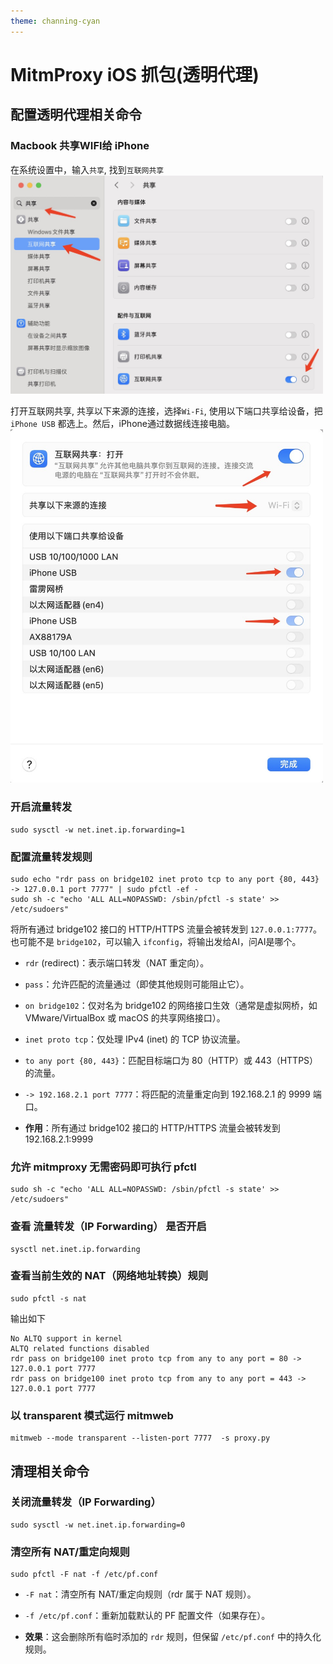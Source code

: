 ```yaml
---
theme: channing-cyan
---
```

# MitmProxy iOS 抓包(透明代理)
## 配置透明代理相关命令
### Macbook 共享WIFI给 iPhone
在系统设置中，输入`共享`, 找到`互联网共享`
<img src="/image/docs/2/10.jpg" style="width: 500px;"> 


打开互联网共享, 共享以下来源的连接，选择`Wi-Fi`, 使用以下端口共享给设备，把 `iPhone USB` 都选上。然后，iPhone通过数据线连接电脑。
<img src="/image/docs/2/11.jpg" style="width: 500px;">

### 开启流量转发
```
sudo sysctl -w net.inet.ip.forwarding=1
```

### 配置流量转发规则
```
sudo echo "rdr pass on bridge102 inet proto tcp to any port {80, 443} -> 127.0.0.1 port 7777" | sudo pfctl -ef -
sudo sh -c "echo 'ALL ALL=NOPASSWD: /sbin/pfctl -s state' >> /etc/sudoers"
```
将所有通过 bridge102 接口的 HTTP/HTTPS 流量会被转发到 `127.0.0.1:7777`。也可能不是 `bridge102`，可以输入 `ifconfig`，将输出发给AI，问AI是哪个。

* `rdr` (redirect)：表示端口转发（NAT 重定向）。

* `pass`：允许匹配的流量通过（即使其他规则可能阻止它）。

* `on bridge102`：仅对名为 bridge102 的网络接口生效（通常是虚拟网桥，如 VMware/VirtualBox 或 macOS 的共享网络接口）。

* `inet proto tcp`：仅处理 IPv4 (inet) 的 TCP 协议流量。

* `to any port {80, 443}`：匹配目标端口为 80（HTTP）或 443（HTTPS）的流量。

* `-> 192.168.2.1 port 7777`：将匹配的流量重定向到 192.168.2.1 的 9999 端口。
* **作用**：所有通过 bridge102 接口的 HTTP/HTTPS 流量会被转发到 192.168.2.1:9999

### 允许 mitmproxy 无需密码即可执行 pfctl
```
sudo sh -c "echo 'ALL ALL=NOPASSWD: /sbin/pfctl -s state' >> /etc/sudoers"
```

### 查看 流量转发（IP Forwarding） 是否开启
```
sysctl net.inet.ip.forwarding
```

### 查看当前生效的 NAT（网络地址转换）规则
```
sudo pfctl -s nat
```
输出如下
```
No ALTQ support in kernel
ALTQ related functions disabled
rdr pass on bridge100 inet proto tcp from any to any port = 80 -> 127.0.0.1 port 7777
rdr pass on bridge100 inet proto tcp from any to any port = 443 -> 127.0.0.1 port 7777
```

### 以 transparent 模式运行 mitmweb
```
mitmweb --mode transparent --listen-port 7777  -s proxy.py
```

## 清理相关命令
### 关闭流量转发（IP Forwarding）
```
sudo sysctl -w net.inet.ip.forwarding=0
```

### 清空所有 NAT/重定向规则
```
sudo pfctl -F nat -f /etc/pf.conf
```
* `-F nat`：清空所有 NAT/重定向规则（rdr 属于 NAT 规则）。

* `-f /etc/pf.conf`：重新加载默认的 PF 配置文件（如果存在）。

* **效果**：这会删除所有临时添加的 `rdr` 规则，但保留 `/etc/pf.conf` 中的持久化规则。
